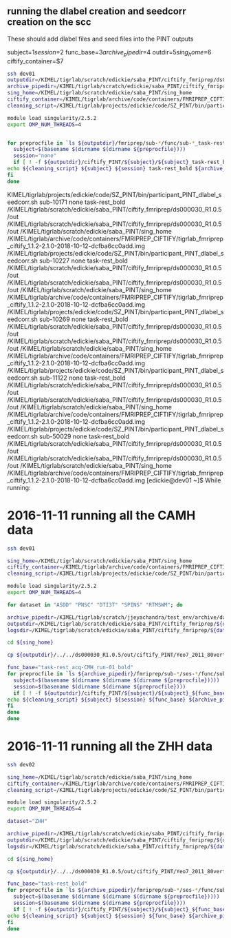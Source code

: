 ## running the dlabel creation and seedcorr creation on the scc

These should add dlabel files and seed files into the PINT outputs

subject=$1
session=$2
func_base=$3
archive_pipedir=$4
outdir=$5
sing_home=$6
ciftify_container=$7

```sh
ssh dev01
outputdir=/KIMEL/tigrlab/scratch/edickie/saba_PINT/ciftify_fmriprep/ds000030_R1.0.5/out
archive_pipedir=/KIMEL/tigrlab/scratch/edickie/saba_PINT/ciftify_fmriprep/ds000030_R1.0.5/out
sing_home=/KIMEL/tigrlab/scratch/edickie/saba_PINT/sing_home
ciftify_container=/KIMEL/tigrlab/archive/code/containers/FMRIPREP_CIFTIFY/tigrlab_fmriprep_ciftify_1.1.2-2.1.0-2018-10-12-dcfba6cc0add.img
cleaning_script=/KIMEL/tigrlab/projects/edickie/code/SZ_PINT/bin/participant_PINT_dlabel_seedcorr.sh

module load singularity/2.5.2
export OMP_NUM_THREADS=4


for preprocfile in `ls ${outputdir}/fmriprep/sub-*/func/sub-*_task-rest_bold_space-T1w_preproc.nii.gz`; do
  subject=$(basename $(dirname $(dirname ${preprocfile})))
  session="none"
  if [ ! -f ${outputdir}/ciftify_PINT/${subject}/${subject}_task-rest_bold_atlas-pvertexNET_roi-7_fcmap.dscalar.nii ]; then
echo ${cleaning_script} ${subject} ${session} task-rest_bold ${archive_pipedir} ${outputdir} ${sing_home} ${ciftify_container} # | qsub -V -l walltime=00:20:00,nodes=1:ppn=4 -N dlabels_${subject}_${session} -j oe -o ${outputdir}/../../ds000030_R1.0.5/logs;
fi
done
```

KIMEL/tigrlab/projects/edickie/code/SZ_PINT/bin/participant_PINT_dlabel_seedcorr.sh sub-10171 none task-rest_bold /KIMEL/tigrlab/scratch/edickie/saba_PINT/ciftify_fmriprep/ds000030_R1.0.5/out /KIMEL/tigrlab/scratch/edickie/saba_PINT/ciftify_fmriprep/ds000030_R1.0.5/out /KIMEL/tigrlab/scratch/edickie/saba_PINT/sing_home /KIMEL/tigrlab/archive/code/containers/FMRIPREP_CIFTIFY/tigrlab_fmriprep_ciftify_1.1.2-2.1.0-2018-10-12-dcfba6cc0add.img
/KIMEL/tigrlab/projects/edickie/code/SZ_PINT/bin/participant_PINT_dlabel_seedcorr.sh sub-10227 none task-rest_bold /KIMEL/tigrlab/scratch/edickie/saba_PINT/ciftify_fmriprep/ds000030_R1.0.5/out /KIMEL/tigrlab/scratch/edickie/saba_PINT/ciftify_fmriprep/ds000030_R1.0.5/out /KIMEL/tigrlab/scratch/edickie/saba_PINT/sing_home /KIMEL/tigrlab/archive/code/containers/FMRIPREP_CIFTIFY/tigrlab_fmriprep_ciftify_1.1.2-2.1.0-2018-10-12-dcfba6cc0add.img
/KIMEL/tigrlab/projects/edickie/code/SZ_PINT/bin/participant_PINT_dlabel_seedcorr.sh sub-10269 none task-rest_bold /KIMEL/tigrlab/scratch/edickie/saba_PINT/ciftify_fmriprep/ds000030_R1.0.5/out /KIMEL/tigrlab/scratch/edickie/saba_PINT/ciftify_fmriprep/ds000030_R1.0.5/out /KIMEL/tigrlab/scratch/edickie/saba_PINT/sing_home /KIMEL/tigrlab/archive/code/containers/FMRIPREP_CIFTIFY/tigrlab_fmriprep_ciftify_1.1.2-2.1.0-2018-10-12-dcfba6cc0add.img
/KIMEL/tigrlab/projects/edickie/code/SZ_PINT/bin/participant_PINT_dlabel_seedcorr.sh sub-11122 none task-rest_bold /KIMEL/tigrlab/scratch/edickie/saba_PINT/ciftify_fmriprep/ds000030_R1.0.5/out /KIMEL/tigrlab/scratch/edickie/saba_PINT/ciftify_fmriprep/ds000030_R1.0.5/out /KIMEL/tigrlab/scratch/edickie/saba_PINT/sing_home /KIMEL/tigrlab/archive/code/containers/FMRIPREP_CIFTIFY/tigrlab_fmriprep_ciftify_1.1.2-2.1.0-2018-10-12-dcfba6cc0add.img
/KIMEL/tigrlab/projects/edickie/code/SZ_PINT/bin/participant_PINT_dlabel_seedcorr.sh sub-50029 none task-rest_bold /KIMEL/tigrlab/scratch/edickie/saba_PINT/ciftify_fmriprep/ds000030_R1.0.5/out /KIMEL/tigrlab/scratch/edickie/saba_PINT/ciftify_fmriprep/ds000030_R1.0.5/out /KIMEL/tigrlab/scratch/edickie/saba_PINT/sing_home /KIMEL/tigrlab/archive/code/containers/FMRIPREP_CIFTIFY/tigrlab_fmriprep_ciftify_1.1.2-2.1.0-2018-10-12-dcfba6cc0add.img
[edickie@dev01 ~]$
While running:

# 2016-11-11 running all the CAMH data

```sh
ssh dev01

sing_home=/KIMEL/tigrlab/scratch/edickie/saba_PINT/sing_home
ciftify_container=/KIMEL/tigrlab/archive/code/containers/FMRIPREP_CIFTIFY/tigrlab_fmriprep_ciftify_1.1.2-2.1.0-2018-10-12-dcfba6cc0add.img
cleaning_script=/KIMEL/tigrlab/projects/edickie/code/SZ_PINT/bin/participant_PINT_dlabel_seedcorr.sh

module load singularity/2.5.2
export OMP_NUM_THREADS=4

for dataset in "ASDD" "PNSC" "DTI3T" "SPINS" "RTMSWM"; do

archive_pipedir=/KIMEL/tigrlab/scratch/jjeyachandra/test_env/archive/data/${dataset}/pipelines/
outputdir=/KIMEL/tigrlab/scratch/edickie/saba_PINT/ciftify_fmriprep/${dataset}/out
logsdir=/KIMEL/tigrlab/scratch/edickie/saba_PINT/ciftify_fmriprep/${dataset}/logs

cd ${sing_home}

cp ${outputdir}/../../ds000030_R1.0.5/out/ciftify_PINT/Yeo7_2011_80verts_roiidx_LUT.txt ${outputdir}/ciftify_PINT/

func_base="task-rest_acq-CMH_run-01_bold"
for preprocfile in `ls ${archive_pipedir}/fmriprep/sub-*/ses-*/func/sub-*_ses-*_${func_base}_space-T1w_preproc.nii.gz`; do
  subject=$(basename $(dirname $(dirname $(dirname ${preprocfile}))))
  session=$(basename $(dirname $(dirname ${preprocfile})))
  if [ ! -f ${outputdir}/ciftify_PINT/${subject}/${subject}_${func_base}_atlas-pvertexNET_roi-7_fcmap.dscalar.nii ]; then
echo ${cleaning_script} ${subject} ${session} ${func_base} ${archive_pipedir} ${outputdir} ${sing_home} ${ciftify_container}  | qsub -V -l walltime=00:30:00,nodes=1:ppn=4 -N dlabels_${subject}_${session} -j oe -o ${logsdir};
fi
done
done
```

# 2016-11-11 running all the ZHH data

```sh
ssh dev02

sing_home=/KIMEL/tigrlab/scratch/edickie/saba_PINT/sing_home
ciftify_container=/KIMEL/tigrlab/archive/code/containers/FMRIPREP_CIFTIFY/tigrlab_fmriprep_ciftify_1.1.2-2.1.0-2018-10-12-dcfba6cc0add.img
cleaning_script=/KIMEL/tigrlab/projects/edickie/code/SZ_PINT/bin/participant_PINT_dlabel_seedcorr.sh

module load singularity/2.5.2
export OMP_NUM_THREADS=4

dataset="ZHH"

archive_pipedir=/KIMEL/tigrlab/scratch/edickie/saba_PINT/ciftify_fmriprep/${dataset}/out
outputdir=/KIMEL/tigrlab/scratch/edickie/saba_PINT/ciftify_fmriprep/${dataset}/out
logsdir=/KIMEL/tigrlab/scratch/edickie/saba_PINT/ciftify_fmriprep/${dataset}/logs

cd ${sing_home}

cp ${outputdir}/../../ds000030_R1.0.5/out/ciftify_PINT/Yeo7_2011_80verts_roiidx_LUT.txt ${outputdir}/ciftify_PINT/

func_base="task-rest_bold"
for preprocfile in `ls ${archive_pipedir}/fmriprep/sub-*/ses-*/func/sub-*_ses-*_${func_base}_space-T1w_preproc.nii.gz`; do
  subject=$(basename $(dirname $(dirname $(dirname ${preprocfile}))))
  session=$(basename $(dirname $(dirname ${preprocfile})))
  if [ ! -f ${outputdir}/ciftify_PINT/${subject}/${subject}_${func_base}_atlas-pvertexNET_roi-7_fcmap.dscalar.nii ]; then
echo ${cleaning_script} ${subject} ${session} ${func_base} ${archive_pipedir} ${outputdir} ${sing_home} ${ciftify_container}  | qsub -V -l walltime=00:20:00,nodes=1:ppn=4 -N dlabels_${subject}_${session} -j oe -o ${logsdir};
fi
done
```
